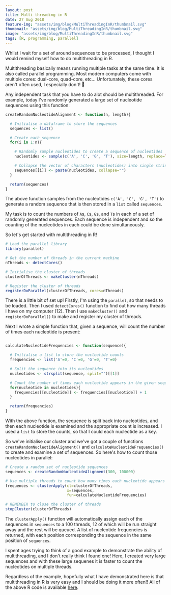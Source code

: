 ```yaml
---
layout: post
title: Multi-threading in R
date: 27 Aug 2018
feature-img: "assets/img/blog/MultiThreadingInR/thumbnail.svg"
thumbnail: "assets/img/blog/MultiThreadingInR/thumbnail.svg"
image: "assets/img/blog/MultiThreadingInR/thumbnail.svg" 
tags: [R, programming, parallel]
---
```


Whilst I wait for a set of around sequences to be processed, I thought I would remind myself how to do multithreading in R. 

Multithreading basically means running multiple tasks at the same time. It is also called parallel programming. Most modern computers come with multiple cores: dual-core, quad-core, etc... Unfortunately, these cores aren't often used, I especially don't! 👀

Any independent task that you have to do alot should be multithreaded. For example, today I've randomly generated a large set of nucleotide sequences using this function:

```R
createRandomNucleotideAlignment <- function(n, length){

  # Initialise a dataframe to store the sequences
  sequences <- list()

  # Create each sequence
  for(i in 1:n){

    # Randomly sample nucleotides to create a sequence of nucleotides
    nucleotides <- sample(c('A', 'C', 'G', 'T'), size=length, replace=TRUE)

    # Collapse the vector of characters (nucleotides) into single string
    sequences[[i]] <- paste(nucleotides, collapse="")
  }

  return(sequences)
}
```
The above function samples from the nucleotides `c('A', 'C', 'G', 'T')` to generate a random sequence that is then stored in a `list` called `sequences`.

My task is to count the numbers of `A`s, `C`s, `G`s, and `T`s in each of a set of randomly generated sequences. Each sequence is independent and so the counting of the nucleotides in each could be done simultaneously.

So let's get started with multithreading in R!
  
```R
# Load the parallel library
library(parallel)

# Get the number of threads in the current machine
nThreads <- detectCores()

# Initialise the cluster of threads
clusterOfThreads <- makeCluster(nThreads)

# Register the cluster of threads
registerDoParallel(clusterOfThreads, cores=nThreads)
```

There is a little bit of set up! Firstly, I'm using the `parallel`, so that needs to be loaded. Then I used `detectCores()` function to find out how many threads I have on my computer (12). Then I use `makeCluster()` and `registerDoParallel()` to make and register my cluster of threads.

Next I wrote a simple function that, given a sequence, will count the number of times each nucleotide is present:
  
```R

calculateNucleotideFrequencies <- function(sequence){

  # Initialise a list to store the nucleotide counts
  frequencies <- list('A'=0, 'C'=0, 'G'=0, 'T'=0)

  # Split the sequence into its nucleotides
  nucleotides <- strsplit(sequence, split="")[[1]]

  # Count the number of times each nucleotide appears in the given sequence
  for(nucleotide in nucleotides){
    frequencies[[nucleotide]] <- frequencies[[nucleotide]] + 1
  }

  return(frequencies)
}
```

With the above function, the sequence is split back into nucleotides, and then each nucleotide is examined and the appropriate count is increased. I used a `list` to store the counts, so that I could each nucleotide as a key.

So we've initialise our cluster and we've got a couple of functions `createRandomNucleotideAlignment()` and `calculateNucleotideFrequencies()` to create and examine a set of sequences. So here's how to count those nucleotides in parallel:
  
```R
# Create a random set of nucleotide sequences
sequences <- createRandomNucleotideAlignment(300, 100000)

# Use multiple threads to count how many times each nucleotide appears in each sequence
frequences <- clusterApply(cl=clusterOfThreads,
                           x=sequences,
                           fun=calculateNucleotideFrequencies)

# REMEMBER to close the cluster of threads
stopCluster(clusterOfThreads)
```

The `clusterApply()` function will automatically assign each of the sequences in `sequences` to a 100 threads, 12 of which will be run straight away and the rest will be queued. A list of nucleotide frequencies is returned, with each position corresponding the sequence in the same position of `sequences`.

I spent ages trying to think of a good example to demonstrate the ability of multithreading, and I don't really think I found one! Here, I created very large sequences and with these large sequenes it is faster to count the nucleotides on multiple threads. 

Regardless of the example, hopefully what I have demonstrated here is that multithreading in R is very easy and I should be doing it more often!! All of the above R code is available [here](https://github.com/JosephCrispell/GeneralTools/blob/master/MultithreadingInR_27-08-18.R).
